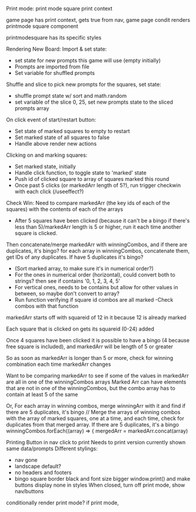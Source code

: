 Print mode:
print mode square
print context

game page has print context, gets true from nav, game page condit renders printmode square component

printmodesquare has its specific styles



Rendering New Board:
Import & set state:
- set state for new prompts this game will use (empty initially)
- Prompts are imported from file
- Set variable for shuffled prompts

Shuffle and slice to pick new prompts for the squares, set state:
- shuffle prompt state w/ sort and math.random
- set variable of the slice 0, 25, set new prompts state to the sliced prompts array

On click event of start/restart button:
- Set state of marked squares to empty to restart
- Set marked state of all squares to false
- Handle above render new actions


Clicking on and marking squares:
- Set marked state, initially
- Handle click function, to toggle state to 'marked' state
- Push id of clicked square to array of squares marked this round
- Once past 5 clicks (or markedArr length of 5?), run trigger checkwin with each click (/useeffect?)


Check Win: 
Need to compare markedArr (the key ids of each of the squares) with the contents of each of the arrays
- After 5 squares have been clicked (because it can't be a bingo if there's less than 5)/markedArr length is 5 or higher, run it each time another square is clicked.

Then concatenate/merge markedArr with winningCombos, and if there are duplicates, it's bingo?
for each array in winningCombos, concatenate them, get IDs of any duplicates. If have 5 duplicates it's bingo?



- (Sort marked array, to make sure it's in numerical order?)
- For the ones in numerical order (horizontal), could convert both to strings? then see if contains '0, 1, 2, 3, 4, 5'
- For vertical  ones, needs to be contains but allow for other values in between, so maybe don't convert to array?
- Run function verifying if square id combos are all marked
-Check combos with that function


markedArr starts off with squareid of 12 in it because 12 is already marked

Each square that is clicked on gets its squareid (0-24) added

Once 4 squares have been clicked it is possible to have a bingo (4 because free square is included), and markedArr will be length of 5 or greater

So as soon as markedArr is longer than 5 or more, check for winning combination each time markedArr changes 

Want to be comparing markedArr to see if some of the values in markedArr are all in one of the winningCombos arrays 
Marked Arr can have elements that are not in one of the winningCombos, but the combo array has to contain at least 5 of the same


Or, 
For each array in winning combos, merge winningArr with it and find if there are 5 duplicates, it's bingo 
    // Merge the arrays of winning combos with the array of marked squares, one at a time, and each time, check for duplicates from that merged array. If there are 5 duplicates, it's a bingo 
    winningCombos.forEach((array) => {
      mergedArr = markedArr.concat(array)

Printing
Button in nav click to print
Needs to print version currently shown
same data/prompts
Different stylings:
- nav gone
- landscape default? 
- no headers and footers
- bingo square border black and font size bigger 
window.print()
and make buttons display none in styles
When closed, turn off print mode, show nav/buttons

conditionally render print mode?
if print mode, 
